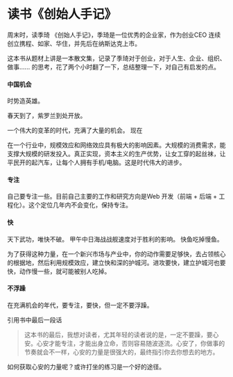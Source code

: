 # 读书《创始人手记》

周末时，读季琦 《创始人手记》，季琦是一位优秀的企业家，作为创业CEO 连续创立携程、如家、华住，并先后在纳斯达克上市。

这本书从题材上讲是一本散文集，记录了季琦对于创业，对于人生、企业、组织、做事...... 的思考，花了两个小时翻了一下，总结整理一下，对自己有启发的点。

#### 中国机会

时势造英雄。

春天到了，紫罗兰到处开放。

一个伟大的变革的时代，充满了大量的机会。
现在

在一个行业中，规模效应和网络效应具有极大的影响因素。大规模的消费需求，能支撑大规模的研发投入。真正实现，资本主义的生产优势，让女工穿的起丝袜，让平民开的起汽车，让每个人拥有手机/电脑。这是时代伟大的进步。

#### 专注

自己要专注一些。目前自己主要的工作和研究方向是Web 开发（前端 + 后端 + 工程化）。这个定位几年内不会变化，保持专注。


#### 快

天下武功，唯快不破。
甲午中日海战战舰速度对于胜利的影响。
快鱼吃掉慢鱼。


为了获得这种力量，在一个新兴市场与产业中，你的动作需要足够快，去占领核心的根据地，然后利用规模效应，建立快和深的护城河。进攻要快，建立护城河也要快，动作慢一些，就可能被别人吃掉。


#### 不浮躁

在充满机会的年代，要专注，要快，但一定不要浮躁。

引用书中最后一段话

> 这本书的最后，我想对读者，尤其年轻的读者说的是，一定不要躁，要心安。心安才能专注，才能出身立命，否则容易随波逐流。心安了，你做事的节奏就会不一样，心安的力量是很强大的，最终指引你去你想去的地方。


如何获取心安的力量呢？或许打坐的练习是一个好的途径。